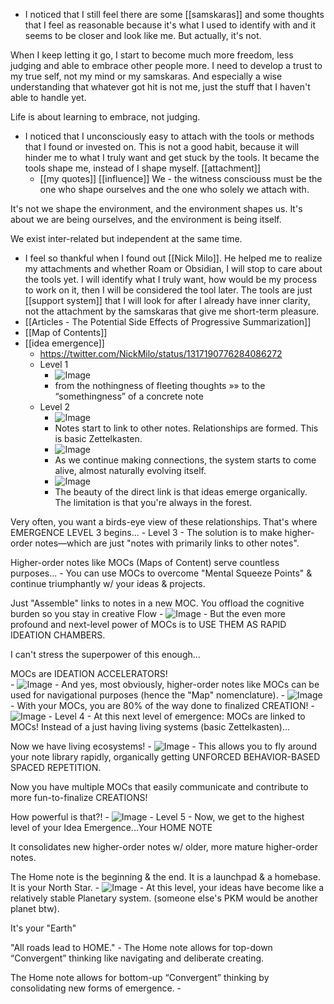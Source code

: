 - I noticed that I still feel there are some [[samskaras]] and some thoughts that I feel as reasonable because it's what I used to identify with and it seems to be closer and look like me. But actually, it's not. 

When I keep letting it go, I start to become much more freedom, less judging and able to embrace other people more. I need to develop a trust to my true self, not my mind or my samskaras. And especially a wise understanding that whatever got hit is not me, just the stuff that I haven't able to handle yet.

Life is about learning to embrace, not judging.
- I noticed that I unconsciously easy to attach with the tools or methods that I found or invested on. This is not a good habit, because it will hinder me to what I truly want and get stuck by the tools. It became the tools shape me, instead of I shape myself. [[attachment]]
    - [[my quotes]] [[influence]]
We - the witness consciouss must be the one who shape ourselves and the one who solely we attach with. 

It's not we shape the environment, and the environment shapes us. It's about we are being ourselves, and the environment is being itself. 

We exist inter-related but independent at the same time.
- I feel so thankful when I found out [[Nick Milo]]. He helped me to realize my attachments and whether Roam or Obsidian, I will stop to care about the tools yet. I will identify what I truly want, how would be my process to work on it, then I will be considered the tool later. The tools are just [[support system]] that I will look for after I already have inner clarity, not the attachment by the samskaras that give me short-term pleasure.
- [[Articles - The Potential Side Effects of Progressive Summarization]]
- [[Map of Contents]]
- [[idea emergence]]
    - https://twitter.com/NickMilo/status/1317190776284086272
    - Level 1 
        - ![Image](https://pbs.twimg.com/media/EkeEdg7UcAE3DML?format=jpg&name=large)
        - from the nothingness of fleeting thoughts »» 
to the “somethingness” of a concrete note
    - Level 2
        - ![Image](https://pbs.twimg.com/media/EkeFhY_VgAA5HRb?format=jpg&name=900x900)
        - Notes start to link to other notes. Relationships are formed. This is basic Zettelkasten.
        - ![Image](https://pbs.twimg.com/media/EkeF4vaVkAE3GzY?format=jpg&name=large)
        - As we continue making connections, the system starts to come alive, almost naturally evolving itself.
        - ![Image](https://pbs.twimg.com/media/EkeHM8rU8AUnFmw?format=jpg&name=large)
        - The beauty of the direct link is that ideas emerge organically. The limitation is that you're always in the forest. 

Very often, you want a birds-eye view of these relationships. That's where EMERGENCE LEVEL 3 begins...
    - Level 3
        - The solution is to make higher-order notes—which are just "notes with primarily links to other notes".

Higher-order notes like MOCs (Maps of Content) serve countless purposes...
        - You can use MOCs to overcome "Mental Squeeze Points" & continue triumphantly w/ your ideas & projects.

Just "Assemble" links to notes in a new MOC. You offload the cognitive burden so you stay in creative Flow
            - ![Image](https://pbs.twimg.com/media/EkeJSX7U8AA2XmV?format=jpg&name=medium)
        - But the even more profound and next-level power of MOCs is to USE THEM AS RAPID IDEATION CHAMBERS.

I can't stress the superpower of this enough...

MOCs are IDEATION ACCELERATORS!   
            - ![Image](https://pbs.twimg.com/media/EkeJb-LVMAEaeoC?format=jpg&name=large)
        - And yes, most obviously, higher-order notes like MOCs can be used for navigational purposes (hence the "Map" nomenclature).
            - ![Image](https://pbs.twimg.com/media/EkeKo0nUUAA4JI1?format=jpg&name=medium)
        - With your MOCs, you are 80% of the way done to finalized CREATION!
            - ![Image](https://pbs.twimg.com/media/EkeQWTRVoAES5K0?format=jpg&name=large)
    - Level 4
        - At this next level of emergence: MOCs are linked to MOCs! Instead of a just having living systems (basic Zettelkasten)...

Now we have living ecosystems!
            - ![Image](https://pbs.twimg.com/media/EkeQ8WAU0AAXYQi?format=jpg&name=large)
        - This allows you to fly around your note library rapidly, organically getting UNFORCED BEHAVIOR-BASED SPACED REPETITION.

Now you have multiple MOCs that easily communicate and contribute to more fun-to-finalize CREATIONS!

How powerful is that?!
            - ![Image](https://pbs.twimg.com/media/EkeR-DiVMAErc1K?format=png&name=900x900)
    - Level 5
        - Now, we get to the highest level of your Idea Emergence...Your HOME NOTE

It consolidates new higher-order notes w/ older, more mature higher-order notes.

The Home note is the beginning & the end. It is a launchpad & a homebase. It is your North Star.
            - ![Image](https://pbs.twimg.com/media/EkeStGIVcAAkvcg?format=jpg&name=large)
        - At this level, your ideas have become like a relatively stable Planetary system. (someone else's PKM would be another planet btw).

It's your "Earth"

"All roads lead to HOME."
        - The Home note allows for top-down “Convergent” thinking like navigating and deliberate creating.

The Home note allows for bottom-up “Convergent” thinking by consolidating new forms of emergence.
        - 
